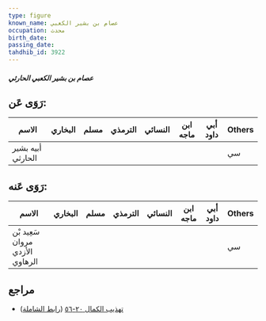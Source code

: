 ```yaml
---
type: figure
known_name: عصام بن بشير الكعبي
occupation: محدث
birth_date:
passing_date:
tahdhib_id: 3922
---
```

##### عصام بن بشير الكعبي الحارثي

## رَوَى عَن:
| الاسم             | البخاري | مسلم | الترمذي | النسائي | ابن ماجه | أبي داود | Others |
| ----------------- | ------- | ---- | ------- | ------- | -------- | -------- | ------ |
| أبيه بشير الحارثي |         |      |         |         |          |          | سي     |
## رَوَى عَنه:
| الاسم                           | البخاري | مسلم | الترمذي | النسائي | ابن ماجه | أبي داود | Others |
| ------------------------------- | ------- | ---- | ------- | ------- | -------- | -------- | ------ |
| سَعِيد بْن مروان الأزدي الرهاوي |         |      |         |         |          |          | سي     |
## مراجع
- [تهذيب الكمال ٢٠-٥٦](obsidian://open?vault=Tahdhib-al-Kamal&file=Figures/٣٩٢٢-عصام%20بن%20بشير%20الكعبي%20الحارثي) ([رابط الشاملة](https://shamela.ws/book/3722/10186))